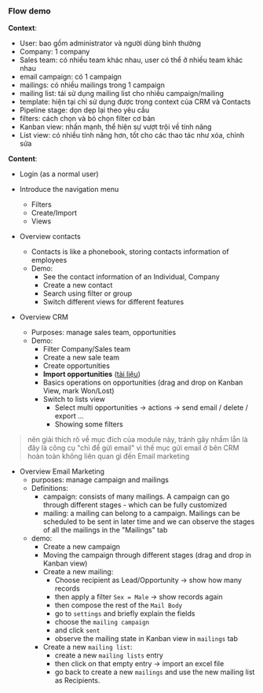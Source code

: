 ### Flow demo

**Context**:
- User: bao gồm administrator và người dùng bình thường
- Company: 1 company
- Sales team: có nhiều team khác nhau, user có thể ở nhiều team khác nhau
- email campaign: có 1 campaign
- mailings: có nhiều mailings trong 1 campaign
- mailing list: tái sử dụng mailing list cho nhiều campaign/mailing 
- template: hiện tại chỉ sử dụng được trong context của CRM và Contacts
- Pipeline stage: dọn dẹp lại theo yêu cầu
- filters: cách chọn và bỏ chọn filter cơ bản
- Kanban view: nhấn mạnh, thể hiện sự vượt trội về tính năng  
- List view: có nhiều tính năng hơn, tốt cho các thao tác như xóa, chỉnh sửa

**Content**:
- Login (as a normal user)
- Introduce the navigation menu
	- Filters 
	- Create/Import
	- Views

- Overview contacts
	- Contacts is like a phonebook, storing contacts information of employees
	- Demo:
		- See the contact information of an Individual, Company
		- Create a new contact
		- Search using filter or group
		- Switch different views for different features


- Overview CRM
	- Purposes: manage sales team, opportunities
	- Demo:
		- Filter Company/Sales team
		- Create a new sale team
		- Create opportunities
		- **Import opportunities** ([tài liệu](https://docs.google.com/document/d/1ENY5P7gjBctQf0rYLNGJBLauQNFkLoYB/edit))
		- Basics operations on opportunities (drag and drop on Kanban View, mark Won/Lost)
		- Switch to lists view
			- Select multi opportunities -> actions -> send email / delete / export ...
			- Showing some filters 

> nên giải thích rõ về mục đích của module này, tránh gây nhầm lẫn là đây là công cụ "chỉ để gửi email" vì thế mục gửi email ở bên CRM hoàn toàn không liên quan gì đến Email marketing 
- Overview Email Marketing
	- purposes: manage campaign and mailings
	- Definitions:
		- campaign: consists of many mailings. A campaign can go through different stages - which can be fully customized
		- mailing: a mailing can belong to a campaign. Mailings can be scheduled to be sent in later time and we can observe the stages of all the mailings in the "Mailings" tab
	- demo:
		- Create a new campaign
		- Moving the campaign through different stages (drag and drop in Kanban view)
		- Create a new mailing:
			- Choose recipient as Lead/Opportunity -> show how many records
			- then apply a filter `Sex = Male` -> show records again
			- then compose the rest of the `Mail Body` 
			- go to `settings` and briefly explain the fields
			- choose the `mailing campaign`
			- and click `sent`
			- observe the mailing state in Kanban view in `mailings` tab 
		- Create a new `mailing list`:
			- create a new `mailing lists` entry
			- then click on that empty entry -> import an excel file
			- go back to create a new `mailings` and use the new mailing list as Recipients.